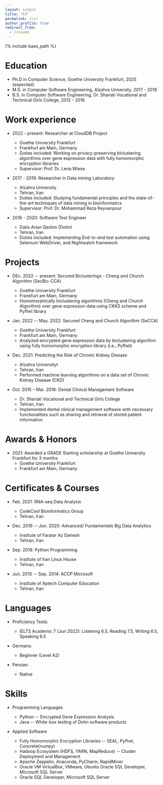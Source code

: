 ```yaml
---
layout: single
title: "CV"
permalink: /cv/
author_profile: true
redirect_from:
  - /resume
---
```


{% include base_path %}

Education
======
* Ph.D in Computer Science, Goethe University Frankfurt, 2025 (expected)
* M.S. in Computer Software Engineering, Alzahra University, 2017 - 2019
* B.S. in Computer Software Engineering, Dr. Shariati Vocational and Technical Girls College, 2012 - 2016

Work experience
======
* 2022 - present: Researcher at CloudDB Project
  * Goethe University Frankfurt
  * Frankfurt am Main, Germany
  * Duties included: Working on privacy-preserving biclustering algorithms over gene expression data with fully homomorphic encryption libraries
  * Supervisor: Prof. Dr. Lena Wiese

* 2017 - 2019: Researcher in Data mining Laboratory
  * Alzahra University
  * Tehran, Iran
  * Duties included: Studying fundamental principles and the state-of-the-art techniques of data mining in bioinformatics
  * Supervisor: Prof. Dr. Mohammad Reza Keyvanpour

* 2016 - 2020: Software Test Engineer
  * Datis Arian Qeshm (Dotin)
  * Tehran, Iran 
  * Duties included: Implementing End-to-end test automation using Selenium WebDriver, and Nightwatch framework
  
Projects
======
* DEc. 2022 -- present: Secured Biclusterings - Cheng and Church Algorithm (SecBic-CCA)
  * Goethe University Frankfurt
  * Frankfurt am Main, Germany
  * Homomorphically biclustering algorithms (Cheng and Church Algorithm) over gene expression data using CKKS scheme and Pyfhel library
  
* Jan. 2022 -- May. 2022: Secured Cheng and Church Algorithm (SeCCA)
  * Goethe University Frankfurt
  * Frankfurt am Main, Germany
  * Analyzed encrypted gene expression data by biclustering algorithm using fully homomorphic encryption library (i.e., Pyfhel)
  
* Dec. 2021: Predicting the Risk of Chronic Kidney Disease
  * Alzahra Universityt
  * Tehran, Iran 
  * Performed machine learning algorithms on a data set of Chronic Kidney Disease (CKD)

* Oct. 2015 – Mar. 2016: Dental Clinical Management Software
  * Dr. Shariati Vocational and Technical Girls College
  * Tehran, Iran 
  * Implemented dental clinical management software with necessary functionalities such as sharing and retrieval of stored patient information
  
Awards & Honors 
======
* 2021: Awarded a GRADE Starting scholarship at Goethe University Frankfurt for 3 months
  * Goethe University Frankfurt
  * Frankfurt am Main, Germany

Certificates & Courses
======
* Feb. 2021: RNA-seq Data Analysis
  * CodeCool Bioinformatics Group
  * Tehran, Iran
  
* Dec. 2019 -- Jun. 2020: Advanced/ Fundamentals Big Data Analytics
  * Institute of Faratar Az Danesh
  * Tehran, Iran

* Sep. 2018: Python Programming
  * Institute of Iran Linux House
  * Tehran, Iran

* Jun. 2013 -- Sep. 2014: ACCP Microsoft
  * Institute of Aptech Computer Education
  * Tehran, Iran

Languages
======
* Proficiency Tests:
  * IELTS Academic 7 (Jun 2022): Listening 6.5, Reading 7.5, Writing 6.5, Speaking 6.5
  
* Germans:
  * Beginner (Level A2)
  
* Persian:
  * Native

Skills
======
* Programming Languages
  * Python -- Encrypted Gene Expression Analysis
  * Java -- White-box testing of Dotin software products
  
* Applied Software
  * Fully Homomorphic Encryption Libraries --  SEAL, Pyfhel, Concrete(numpy)
  * Hadoop Ecosystem (HDFS, YARN, MapReduce) -- Cluster Deployment and Management
  * Apache Zeppelin, Anaconda, PyCharm, RapidMiner
  * Oracle VM VirtualBox, VMware, Ubuntu Oracle SQL Developer, Microsoft SQL Server
  * Oracle SQL Developer, Microsoft SQL Server

  
<!-- Teaching
======
  <ul>{% for post in site.teaching %}
    {% include archive-single-cv.html %}
  {% endfor %}</ul> -->
  
<!-- Service and leadership
======
* Currently signed in to 43 different slack teams -->
